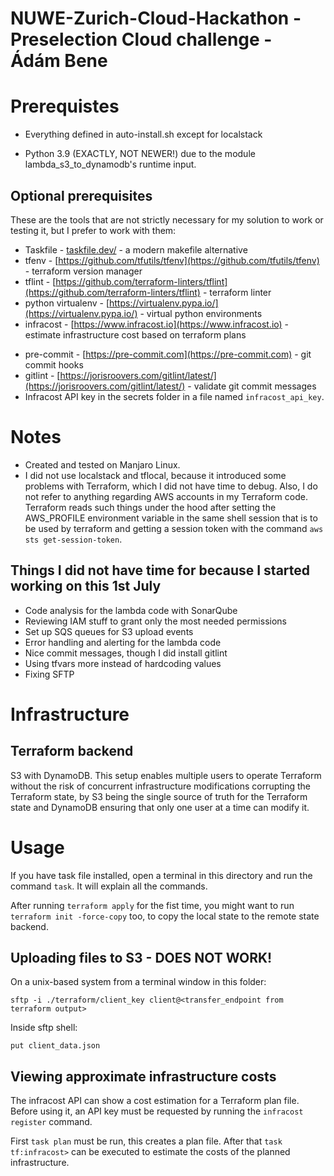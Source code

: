 # NUWE-Zurich-Cloud-Hackathon - Preselection Cloud challenge - Ádám Bene
# Prerequistes

- Everything defined in auto-install.sh except for localstack
<!-- - A folder named `secrets`
- SSH key pair named `client_key` in the secrets folder. -->
- Python 3.9 (EXACTLY, NOT NEWER!) due to the module lambda_s3_to_dynamodb's runtime input.

## Optional prerequisites

These are the tools that are not strictly necessary for my solution to work or testing it, but I prefer to work with them:
- Taskfile - [taskfile.dev/](taskfile.dev/) - a modern makefile alternative
- tfenv - [https://github.com/tfutils/tfenv](https://github.com/tfutils/tfenv) - terraform version manager
- tflint - [https://github.com/terraform-linters/tflint](https://github.com/terraform-linters/tflint) - terraform linter
- python virtualenv - [https://virtualenv.pypa.io/](https://virtualenv.pypa.io/) - virtual python environments
- infracost - [https://www.infracost.io](https://www.infracost.io) - estimate infrastructure cost based on terraform plans
<!-- - tfcmt - [https://github.com/suzuki-shunsuke/tfcmt](https://github.com/suzuki-shunsuke/tfcmt) -  -->
- pre-commit - [https://pre-commit.com](https://pre-commit.com) - git commit hooks
- gitlint - [https://jorisroovers.com/gitlint/latest/](https://jorisroovers.com/gitlint/latest/) - validate git commit messages
- Infracost API key in the secrets folder in a file named `infracost_api_key`.

# Notes

- Created and tested on Manjaro Linux.
- I did not use localstack and tflocal, because it introduced some problems with Terraform, which I did not have time to debug.
Also, I do not refer to anything regarding AWS accounts in my Terraform code. Terraform reads such things under the hood after setting the AWS_PROFILE environment variable in the same shell session that is to be used by terraform and getting a session token with the command `aws sts get-session-token`.

## Things I did not have time for because I started working on this 1st July

- Code analysis for the lambda code with SonarQube
- Reviewing IAM stuff to grant only the most needed permissions
- Set up SQS queues for S3 upload events
- Error handling and alerting for the lambda code
- Nice commit messages, though I did install gitlint
- Using tfvars more instead of hardcoding values
- Fixing SFTP

# Infrastructure
## Terraform backend

S3 with DynamoDB. This setup enables multiple users to operate Terraform without the risk of concurrent infrastructure modifications corrupting the Terraform state, by S3 being the single source of truth for the Terraform state and DynamoDB ensuring that only one user at a time can modify it.

# Usage

If you have task file installed, open a terminal in this directory and run the command `task`. It will explain all the commands.

After running `terraform apply` for the fist time, you might want to run `terraform init -force-copy` too, to copy the local state to the remote state backend.

## Uploading files to S3 - DOES NOT WORK!

On a unix-based system from a terminal window in this folder:

`sftp -i ./terraform/client_key client@<transfer_endpoint from terraform output>`

Inside sftp shell:

`put client_data.json`

## Viewing approximate infrastructure costs
The infracost API can show a cost estimation for a Terraform plan file.
Before using it, an API key must be requested by running the `infracost register` command.

First `task plan` must be run, this creates a plan file.
After that `task tf:infracost>` can be executed to estimate the costs of the planned infrastructure.
